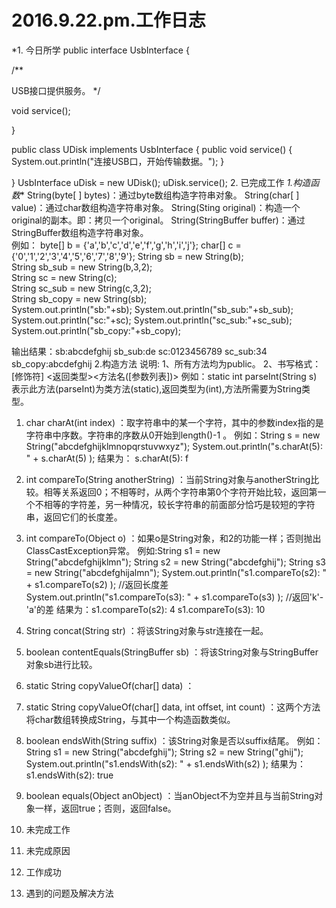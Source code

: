 2016.9.22.pm.工作日志
====================
*1. 今日所学
 public interface UsbInterface {

/**

USB接口提供服务。 */

void service();

}

public class UDisk implements UsbInterface { public void service() { System.out.println("连接USB口，开始传输数据。"); }

} UsbInterface uDisk = new UDisk(); uDisk.service();
 2. 已完成工作
 *1.构造函数**
 String(byte[ ] bytes)：通过byte数组构造字符串对象。
 String(char[ ] value)：通过char数组构造字符串对象。
 String(Sting original)：构造一个original的副本。即：拷贝一个original。
 String(StringBuffer buffer)：通过StringBuffer数组构造字符串对象。  
例如：
  byte[] b = {'a','b','c','d','e','f','g','h','i','j'};
  char[] c = {'0','1','2','3','4','5','6','7','8','9'};
  String sb = new String(b);                 
  String sb_sub = new String(b,3,2);    
  String sc = new String(c);                  
  String sc_sub = new String(c,3,2);    
  String sb_copy = new String(sb);        
  System.out.println("sb:"+sb);
  System.out.println("sb_sub:"+sb_sub);
  System.out.println("sc:"+sc);
  System.out.println("sc_sub:"+sc_sub);
  System.out.println("sb_copy:"+sb_copy);

输出结果：sb:abcdefghij
         sb_sub:de
         sc:0123456789
         sc_sub:34
         sb_copy:abcdefghij
 2.构造方法
说明: 1、所有方法均为public。
      2、书写格式： [修饰符] <返回类型><方法名([参数列表])>
例如：static int parseInt(String s)
表示此方法(parseInt)为类方法(static),返回类型为(int),方法所需要为String类型。
1. char charAt(int index) ：取字符串中的某一个字符，其中的参数index指的是字符串中序数。字符串的序数从0开始到length()-1 。
    例如：String s = new String("abcdefghijklmnopqrstuvwxyz");
          System.out.println("s.charAt(5): " + s.charAt(5) );
          结果为： s.charAt(5): f
2. int compareTo(String anotherString) ：当前String对象与anotherString比较。相等关系返回0；不相等时，从两个字符串第0个字符开始比较，返回第一个不相等的字符差，另一种情况，较长字符串的前面部分恰巧是较短的字符串，返回它们的长度差。
3. int compareTo(Object o) ：如果o是String对象，和2的功能一样；否则抛出ClassCastException异常。
    例如:String s1 = new String("abcdefghijklmn");
            String s2 = new String("abcdefghij");
           String s3 = new String("abcdefghijalmn");
           System.out.println("s1.compareTo(s2): " + s1.compareTo(s2) ); //返回长度差
           System.out.println("s1.compareTo(s3): " + s1.compareTo(s3) ); //返回'k'-'a'的差
           结果为：s1.compareTo(s2): 4
                       s1.compareTo(s3): 10
4. String concat(String str) ：将该String对象与str连接在一起。
5. boolean contentEquals(StringBuffer sb) ：将该String对象与StringBuffer对象sb进行比较。
6. static String copyValueOf(char[] data) ：
7. static String copyValueOf(char[] data, int offset, int count) ：这两个方法将char数组转换成String，与其中一个构造函数类似。
8. boolean endsWith(String suffix) ：该String对象是否以suffix结尾。
    例如：String s1 = new String("abcdefghij");
           String s2 = new String("ghij");
           System.out.println("s1.endsWith(s2): " + s1.endsWith(s2) );
           结果为：s1.endsWith(s2): true
9. boolean equals(Object anObject) ：当anObject不为空并且与当前String对象一样，返回true；否则，返回false。

 3. 未完成工作
 4. 未完成原因
 5. 工作成功
 6. 遇到的问题及解决方法
